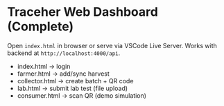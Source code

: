 # Traceher Web Dashboard (Complete)
Open `index.html` in browser or serve via VSCode Live Server. Works with backend at `http://localhost:4000/api`.

- index.html → login
- farmer.html → add/sync harvest
- collector.html → create batch + QR code
- lab.html → submit lab test (file upload)
- consumer.html → scan QR (demo simulation)
